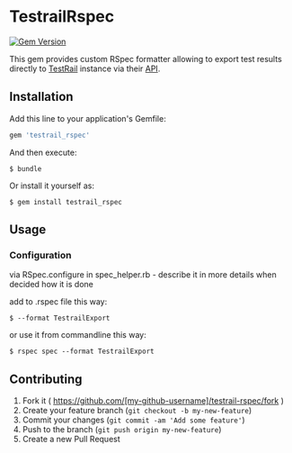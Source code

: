 # TestrailRspec
[![Gem Version](https://badge.fury.io/rb/testrail_rspec.svg)](http://badge.fury.io/rb/testrail_rspec)

This gem provides custom RSpec formatter allowing to export test results directly to [TestRail][1] instance via their [API][2].

## Installation

Add this line to your application's Gemfile:

```ruby
gem 'testrail_rspec'
```

And then execute:

    $ bundle

Or install it yourself as:

    $ gem install testrail_rspec

## Usage

### Configuration

via RSpec.configure in spec_helper.rb - describe it in more details when decided how it is done

add to .rspec file this way:

    $ --format TestrailExport

or use it from commandline this way:

    $ rspec spec --format TestrailExport

## Contributing

1. Fork it ( https://github.com/[my-github-username]/testrail-rspec/fork )
2. Create your feature branch (`git checkout -b my-new-feature`)
3. Commit your changes (`git commit -am 'Add some feature'`)
4. Push to the branch (`git push origin my-new-feature`)
5. Create a new Pull Request

[1]: http://www.gurock.com/testrail/            "TestRail"
[2]: http://docs.gurock.com/testrail-api2/start "TestRail API"